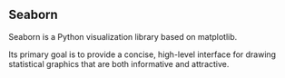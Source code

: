 ## Seaborn

Seaborn is a Python visualization library based on matplotlib. 

Its primary goal is to provide a concise, high-level interface for drawing statistical graphics that are both informative and attractive.
